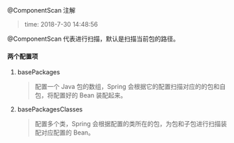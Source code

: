 @ComponentScan 注解
>time: 2018-7-30 14:48:56

@ComponentScan 代表进行扫描，默认是扫描当前包的路径。

#### 两个配置项
1. basePackages
    >配置一个 Java 包的数组，Spring 会根据它的配置扫描对应的的包和自包，将配置好的 Bean 装配起来。
1. basePackagesClasses
    >配置多个类，Spring 会根据配置的类所在的包，为包和子包进行扫描装配对应配置的 Bean。